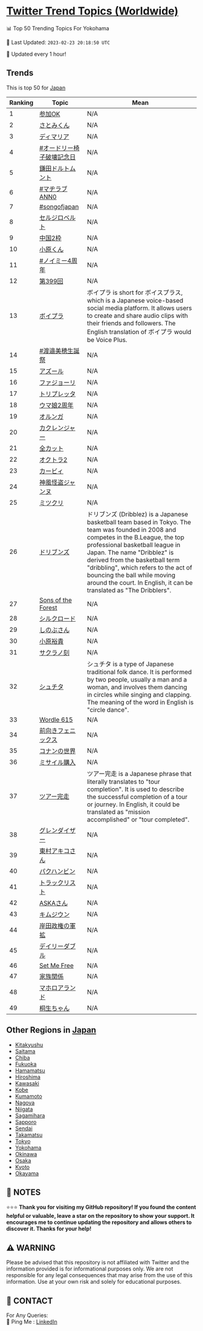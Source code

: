 [Twitter Trend Topics (Worldwide)](https://github.com/ErcinDedeoglu/Twitter-Trend-Topics)
==========


📊 Top 50 Trending Topics For Yokohama

📆 Last Updated: `2023-02-23 20:18:50 UTC`

🔧 Updated every 1 hour!


## Trends

This is top 50 for [Japan](</Japan>)

| Ranking | Topic | Mean |
| ------- | ------------ | ------------ |
| 1 | [参加OK](http://twitter.com/search?q=%e5%8f%82%e5%8a%a0OK) | N/A |
| 2 | [さとみくん](http://twitter.com/search?q=%e3%81%95%e3%81%a8%e3%81%bf%e3%81%8f%e3%82%93) | N/A |
| 3 | [ディマリア](http://twitter.com/search?q=%e3%83%87%e3%82%a3%e3%83%9e%e3%83%aa%e3%82%a2) | N/A |
| 4 | [#オードリー椅子破壊記念日](http://twitter.com/search?q=%23%e3%82%aa%e3%83%bc%e3%83%89%e3%83%aa%e3%83%bc%e6%a4%85%e5%ad%90%e7%a0%b4%e5%a3%8a%e8%a8%98%e5%bf%b5%e6%97%a5) | N/A |
| 5 | [鎌田ドルトムント](http://twitter.com/search?q=%e9%8e%8c%e7%94%b0%e3%83%89%e3%83%ab%e3%83%88%e3%83%a0%e3%83%b3%e3%83%88) | N/A |
| 6 | [#マヂラブANN0](http://twitter.com/search?q=%23%e3%83%9e%e3%83%82%e3%83%a9%e3%83%96ANN0) | N/A |
| 7 | [#songofjapan](http://twitter.com/search?q=%23songofjapan) | N/A |
| 8 | [セルジロベルト](http://twitter.com/search?q=%e3%82%bb%e3%83%ab%e3%82%b8%e3%83%ad%e3%83%99%e3%83%ab%e3%83%88) | N/A |
| 9 | [中国2枠](http://twitter.com/search?q=%e4%b8%ad%e5%9b%bd2%e6%9e%a0) | N/A |
| 10 | [小原くん](http://twitter.com/search?q=%e5%b0%8f%e5%8e%9f%e3%81%8f%e3%82%93) | N/A |
| 11 | [#ノイミー4周年](http://twitter.com/search?q=%23%e3%83%8e%e3%82%a4%e3%83%9f%e3%83%bc4%e5%91%a8%e5%b9%b4) | N/A |
| 12 | [第399回](http://twitter.com/search?q=%e7%ac%ac399%e5%9b%9e) | N/A |
| 13 | [ボイプラ](http://twitter.com/search?q=%e3%83%9c%e3%82%a4%e3%83%97%e3%83%a9) | ボイプラ is short for ボイスプラス, which is a Japanese voice-based social media platform. It allows users to create and share audio clips with their friends and followers. The English translation of ボイプラ would be Voice Plus. |
| 14 | [#渡邉美穂生誕祭](http://twitter.com/search?q=%23%e6%b8%a1%e9%82%89%e7%be%8e%e7%a9%82%e7%94%9f%e8%aa%95%e7%a5%ad) | N/A |
| 15 | [アズール](http://twitter.com/search?q=%e3%82%a2%e3%82%ba%e3%83%bc%e3%83%ab) | N/A |
| 16 | [ファジョーリ](http://twitter.com/search?q=%e3%83%95%e3%82%a1%e3%82%b8%e3%83%a7%e3%83%bc%e3%83%aa) | N/A |
| 17 | [トリプレッタ](http://twitter.com/search?q=%e3%83%88%e3%83%aa%e3%83%97%e3%83%ac%e3%83%83%e3%82%bf) | N/A |
| 18 | [ウマ娘2周年](http://twitter.com/search?q=%e3%82%a6%e3%83%9e%e5%a8%982%e5%91%a8%e5%b9%b4) | N/A |
| 19 | [オルンガ](http://twitter.com/search?q=%e3%82%aa%e3%83%ab%e3%83%b3%e3%82%ac) | N/A |
| 20 | [カクレンジャー](http://twitter.com/search?q=%e3%82%ab%e3%82%af%e3%83%ac%e3%83%b3%e3%82%b8%e3%83%a3%e3%83%bc) | N/A |
| 21 | [全カット](http://twitter.com/search?q=%e5%85%a8%e3%82%ab%e3%83%83%e3%83%88) | N/A |
| 22 | [オクトラ2](http://twitter.com/search?q=%e3%82%aa%e3%82%af%e3%83%88%e3%83%a92) | N/A |
| 23 | [カービィ](http://twitter.com/search?q=%e3%82%ab%e3%83%bc%e3%83%93%e3%82%a3) | N/A |
| 24 | [神風怪盗ジャンヌ](http://twitter.com/search?q=%e7%a5%9e%e9%a2%a8%e6%80%aa%e7%9b%97%e3%82%b8%e3%83%a3%e3%83%b3%e3%83%8c) | N/A |
| 25 | [ミツクリ](http://twitter.com/search?q=%e3%83%9f%e3%83%84%e3%82%af%e3%83%aa) | N/A |
| 26 | [ドリブンズ](http://twitter.com/search?q=%e3%83%89%e3%83%aa%e3%83%96%e3%83%b3%e3%82%ba) | ドリブンズ (Dribblez) is a Japanese basketball team based in Tokyo. The team was founded in 2008 and competes in the B.League, the top professional basketball league in Japan. The name "Dribblez" is derived from the basketball term "dribbling", which refers to the act of bouncing the ball while moving around the court. In English, it can be translated as "The Dribblers". |
| 27 | [Sons of the Forest](http://twitter.com/search?q=Sons+of+the+Forest) | N/A |
| 28 | [シルクロード](http://twitter.com/search?q=%e3%82%b7%e3%83%ab%e3%82%af%e3%83%ad%e3%83%bc%e3%83%89) | N/A |
| 29 | [しのぶさん](http://twitter.com/search?q=%e3%81%97%e3%81%ae%e3%81%b6%e3%81%95%e3%82%93) | N/A |
| 30 | [小原裕貴](http://twitter.com/search?q=%e5%b0%8f%e5%8e%9f%e8%a3%95%e8%b2%b4) | N/A |
| 31 | [サクラノ刻](http://twitter.com/search?q=%e3%82%b5%e3%82%af%e3%83%a9%e3%83%8e%e5%88%bb) | N/A |
| 32 | [シュチタ](http://twitter.com/search?q=%e3%82%b7%e3%83%a5%e3%83%81%e3%82%bf) | シュチタ is a type of Japanese traditional folk dance. It is performed by two people, usually a man and a woman, and involves them dancing in circles while singing and clapping. The meaning of the word in English is "circle dance". |
| 33 | [Wordle 615](http://twitter.com/search?q=Wordle+615) | N/A |
| 34 | [前向きフェニックス](http://twitter.com/search?q=%e5%89%8d%e5%90%91%e3%81%8d%e3%83%95%e3%82%a7%e3%83%8b%e3%83%83%e3%82%af%e3%82%b9) | N/A |
| 35 | [コナンの世界](http://twitter.com/search?q=%e3%82%b3%e3%83%8a%e3%83%b3%e3%81%ae%e4%b8%96%e7%95%8c) | N/A |
| 36 | [ミサイル購入](http://twitter.com/search?q=%e3%83%9f%e3%82%b5%e3%82%a4%e3%83%ab%e8%b3%bc%e5%85%a5) | N/A |
| 37 | [ツアー完走](http://twitter.com/search?q=%e3%83%84%e3%82%a2%e3%83%bc%e5%ae%8c%e8%b5%b0) | ツアー完走 is a Japanese phrase that literally translates to "tour completion". It is used to describe the successful completion of a tour or journey. In English, it could be translated as "mission accomplished" or "tour completed". |
| 38 | [グレンダイザー](http://twitter.com/search?q=%e3%82%b0%e3%83%ac%e3%83%b3%e3%83%80%e3%82%a4%e3%82%b6%e3%83%bc) | N/A |
| 39 | [東村アキコさん](http://twitter.com/search?q=%e6%9d%b1%e6%9d%91%e3%82%a2%e3%82%ad%e3%82%b3%e3%81%95%e3%82%93) | N/A |
| 40 | [パクハンビン](http://twitter.com/search?q=%e3%83%91%e3%82%af%e3%83%8f%e3%83%b3%e3%83%93%e3%83%b3) | N/A |
| 41 | [トラックリスト](http://twitter.com/search?q=%e3%83%88%e3%83%a9%e3%83%83%e3%82%af%e3%83%aa%e3%82%b9%e3%83%88) | N/A |
| 42 | [ASKAさん](http://twitter.com/search?q=ASKA%e3%81%95%e3%82%93) | N/A |
| 43 | [キムジウン](http://twitter.com/search?q=%e3%82%ad%e3%83%a0%e3%82%b8%e3%82%a6%e3%83%b3) | N/A |
| 44 | [岸田政権の軍拡](http://twitter.com/search?q=%e5%b2%b8%e7%94%b0%e6%94%bf%e6%a8%a9%e3%81%ae%e8%bb%8d%e6%8b%a1) | N/A |
| 45 | [デイリーダブル](http://twitter.com/search?q=%e3%83%87%e3%82%a4%e3%83%aa%e3%83%bc%e3%83%80%e3%83%96%e3%83%ab) | N/A |
| 46 | [Set Me Free](http://twitter.com/search?q=Set+Me+Free) | N/A |
| 47 | [家族関係](http://twitter.com/search?q=%e5%ae%b6%e6%97%8f%e9%96%a2%e4%bf%82) | N/A |
| 48 | [マホロアランド](http://twitter.com/search?q=%e3%83%9e%e3%83%9b%e3%83%ad%e3%82%a2%e3%83%a9%e3%83%b3%e3%83%89) | N/A |
| 49 | [桐生ちゃん](http://twitter.com/search?q=%e6%a1%90%e7%94%9f%e3%81%a1%e3%82%83%e3%82%93) | N/A |



## Other Regions in [Japan](</Japan>)

* [Kitakyushu](</Japan/Kitakyushu.md>)
* [Saitama](</Japan/Saitama.md>)
* [Chiba](</Japan/Chiba.md>)
* [Fukuoka](</Japan/Fukuoka.md>)
* [Hamamatsu](</Japan/Hamamatsu.md>)
* [Hiroshima](</Japan/Hiroshima.md>)
* [Kawasaki](</Japan/Kawasaki.md>)
* [Kobe](</Japan/Kobe.md>)
* [Kumamoto](</Japan/Kumamoto.md>)
* [Nagoya](</Japan/Nagoya.md>)
* [Niigata](</Japan/Niigata.md>)
* [Sagamihara](</Japan/Sagamihara.md>)
* [Sapporo](</Japan/Sapporo.md>)
* [Sendai](</Japan/Sendai.md>)
* [Takamatsu](</Japan/Takamatsu.md>)
* [Tokyo](</Japan/Tokyo.md>)
* [Yokohama](</Japan/Yokohama.md>)
* [Okinawa](</Japan/Okinawa.md>)
* [Osaka](</Japan/Osaka.md>)
* [Kyoto](</Japan/Kyoto.md>)
* [Okayama](</Japan/Okayama.md>)



## 📝 NOTES

⭐⭐⭐ **Thank you for visiting my GitHub repository! If you found the content helpful or valuable, leave a star on the repository to show your support. It encourages me to continue updating the repository and allows others to discover it. Thanks for your help!**


## ⚠️ WARNING

Please be advised that this repository is not affiliated with Twitter and the information provided is for informational purposes only. We are not responsible for any legal consequences that may arise from the use of this information. Use at your own risk and solely for educational purposes.


## 📨 CONTACT

 For Any Queries:  
            🏓 Ping Me : [LinkedIn](https://www.linkedin.com/in/ercindedeoglu/)

